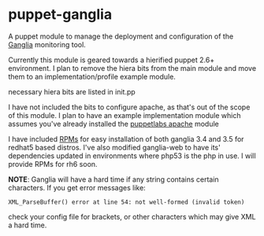 puppet-ganglia
================

A puppet module to manage the deployment and configuration of the [Ganglia](http://ganglia.sourceforge.net) monitoring tool.

Currently this module is geared towards a hierified puppet 2.6+ environment. I plan to remove the hiera bits from the main module and move them to an implementation/profile example module.

necessary hiera bits are listed in init.pp

I have not included the bits to configure apache, as that's out of the scope of this module. I plan to have an example implementation module which assumes you've already installed the [puppetlabs apache](https://github.com/puppetlabs/puppetlabs-apache) module

I have included [RPMs](https://github.com/wolfspyre/puppet-ganglia/tree/master/files/RPMs) for easy installation of both ganglia 3.4 and 3.5 for redhat5 based distros. I've also modified ganglia-web to have its' dependencies updated in environments where php53 is the php in use. I will provide RPMs for rh6 soon.

**NOTE**: Ganglia will have a hard time if any string contains certain characters. If you get error messages like:

`XML_ParseBuffer() error at line 54: not well-formed (invalid token)`

check your config file for brackets, or other characters which may give XML a hard time.